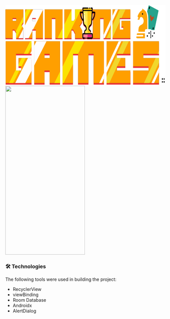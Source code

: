 <img width="700px" height="250px" src = "https://github.com/iguleal/ranking_games/blob/main/app/src/main/res/drawable/logo.png">
<img width="250px" height="530px" src = "https://github.com/iguleal/ranking_games/blob/main/app/src/main/res/gif/gif_ranking_games.gif">

### 🛠 Technologies
The following tools were used in building the project:

- RecyclerView
- viewBinding
- Room Database
- Androidx
- AlertDialog

